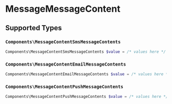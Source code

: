 # MessageMessageContent


## Supported Types

### `Components\MessageContentSmsMessageContents`

```php
Components\MessageContentSmsMessageContents $value = /* values here */
```

### `Components\MessageContentEmailMessageContents`

```php
Components\MessageContentEmailMessageContents $value = /* values here */
```

### `Components\MessageContentPushMessageContents`

```php
Components\MessageContentPushMessageContents $value = /* values here */
```

